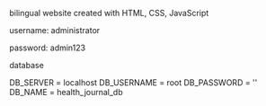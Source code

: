 bilingual website created with HTML, CSS, JavaScript

username: administrator

password: admin123

database

DB_SERVER = localhost DB_USERNAME = root DB_PASSWORD = '' DB_NAME = health_journal_db
